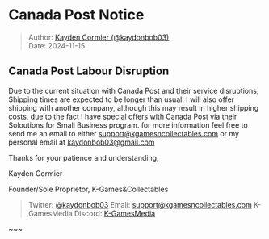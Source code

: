 # Canada Post Notice

> Author: [Kayden Cormier (@kaydonbob03)](mailto:support@kgamesncollectables.com) <br/>
> Date: 2024-11-15

## Canada Post Labour Disruption

Due to the current situation with Canada Post and their service disruptions, Shipping times are expected to be longer than usual. 
I will also offer shipping with another company, although this may result in higher shipping costs, due to the fact I have special offers with Canada Post via their Soloutions for Small Business program.
for more information feel free to send me an email to either [support@kgamesncollectables.com](mailto:support@kgamesncollectables.com?subject=Inquiry%20on%20Shipping%20Updates) or my personal email at [kaydonbob03@gmail.com](mailto:kaydonbob03@gmail.com?subject=Inquiry%20on%20Shipping%20Updates)

Thanks for your patience and understanding,

Kayden Cormier
<p></p>
Founder/Sole Proprietor, K-Games&Collectables

> Twitter: [@kaydonbob03](https://x.com/kaydonbob03)
> Email: [support@kgamesncollectables.com](mailto:support@kgamesncollectables.com)
> K-GamesMedia Discord: [K-GamesMedia](https://discord.gg/6W4EbSaC6C)

<p id="split">~~~</p>